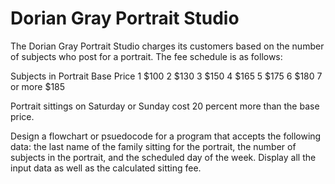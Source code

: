 # Dorian Gray Portrait Studio

The Dorian Gray Portrait Studio charges its customers based on the number of subjects who post for a portrait. The fee schedule is as follows:

Subjects in Portrait          Base Price
        1                       $100
        2                       $130
        3                       $150
        4                       $165
        5                       $175
        6                       $180
      7 or more                 $185

Portrait sittings on Saturday or Sunday cost 20 percent more than the base price.

Design a flowchart or psuedocode for a program that accepts the following data: the last name of the family sitting for the portrait, the number of subjects in the portrait, and the scheduled day of the week. Display all the input data as well as the calculated sitting fee.
